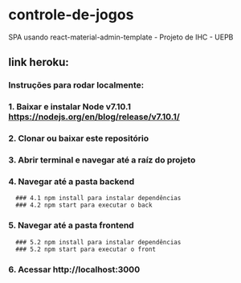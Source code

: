 # controle-de-jogos
SPA usando react-material-admin-template - Projeto de IHC - UEPB

## link heroku: 

 ### Instruções para rodar localmente:
  ### 1. Baixar e instalar Node v7.10.1 https://nodejs.org/en/blog/release/v7.10.1/
  ### 2. Clonar ou baixar este repositório
  ### 3. Abrir terminal e navegar até a raíz do projeto
  ### 4. Navegar até a pasta backend
      ### 4.1 npm install para instalar dependências
      ### 4.2 npm start para executar o back
  ### 5. Navegar até a pasta frontend
      ### 5.2 npm install para instalar dependências
      ### 5.2 npm start para executar o front
  ### 6. Acessar http://localhost:3000
